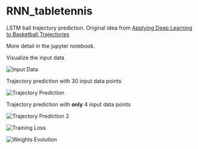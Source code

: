 # RNN_tabletennis

LSTM ball trajectory prediction. Original idea from [Applying Deep Learning to Basketball Trajectories](https://arxiv.org/abs/1608.03793)

More detail in the jupyter notebook.

Visualize the input data

![Input Data](http://7xrcar.com1.z0.glb.clouddn.com/traj_data.png)

Trajectory prediction with 30 input data points

![Trajectory Prediction](http://7xrcar.com1.z0.glb.clouddn.com/traj_pred_30.png)

Trajectory prediction with **only** 4 input data points

![Trajectory Prediction 2](http://7xrcar.com1.z0.glb.clouddn.com/traj_pred_4.png)

![Training Loss](http://7xrcar.com1.z0.glb.clouddn.com/Screenshot%20from%202017-03-11%2012-11-46.png)

![Weights Evolution](http://7xrcar.com1.z0.glb.clouddn.com/Screenshot%20from%202017-03-11%2012-12-10.png)